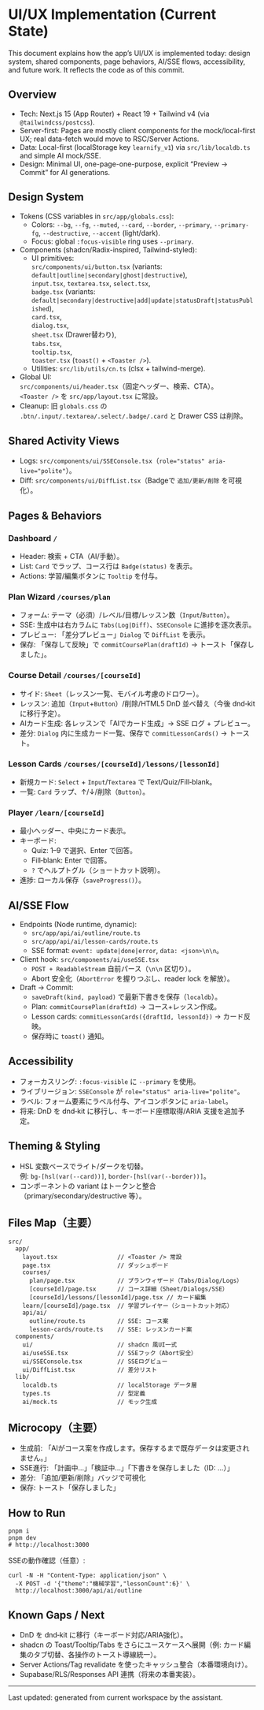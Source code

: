# UI/UX Implementation (Current State)

This document explains how the app’s UI/UX is implemented today: design system, shared components, page behaviors, AI/SSE flows, accessibility, and future work. It reflects the code as of this commit.

## Overview
- Tech: Next.js 15 (App Router) + React 19 + Tailwind v4 (via `@tailwindcss/postcss`).
- Server-first: Pages are mostly client components for the mock/local-first UX; real data-fetch would move to RSC/Server Actions.
- Data: Local-first (localStorage key `learnify_v1`) via `src/lib/localdb.ts` and simple AI mock/SSE.
- Design: Minimal UI, one-page-one-purpose, explicit “Preview → Commit” for AI generations.

## Design System
- Tokens (CSS variables in `src/app/globals.css`):
  - Colors: `--bg`, `--fg`, `--muted`, `--card`, `--border`, `--primary`, `--primary-fg`, `--destructive`, `--accent` (light/dark).
  - Focus: global `:focus-visible` ring uses `--primary`.
- Components (shadcn/Radix-inspired, Tailwind-styled):
  - UI primitives:  
    `src/components/ui/button.tsx` (variants: `default|outline|secondary|ghost|destructive`),  
    `input.tsx`, `textarea.tsx`, `select.tsx`,  
    `badge.tsx` (variants: `default|secondary|destructive|add|update|statusDraft|statusPublished`),  
    `card.tsx`,  
    `dialog.tsx`,  
    `sheet.tsx` (Drawer替わり),  
    `tabs.tsx`,  
    `tooltip.tsx`,  
    `toaster.tsx` (`toast()` + `<Toaster />`).
  - Utilities: `src/lib/utils/cn.ts` (clsx + tailwind-merge).
- Global UI:  
  `src/components/ui/header.tsx`（固定ヘッダー、検索、CTA）。  
  `<Toaster />` を `src/app/layout.tsx` に常設。
- Cleanup: 旧 `globals.css` の `.btn/.input/.textarea/.select/.badge/.card` と Drawer CSS は削除。

## Shared Activity Views
- Logs: `src/components/ui/SSEConsole.tsx`（`role="status" aria-live="polite"`）。
- Diff: `src/components/ui/DiffList.tsx`（Badgeで `追加/更新/削除` を可視化）。

## Pages & Behaviors
### Dashboard `/`
- Header: 検索 + CTA（AI/手動）。
- List: `Card` でラップ、コース行は `Badge(status)` を表示。
- Actions: 学習/編集ボタンに `Tooltip` を付与。

### Plan Wizard `/courses/plan`
- フォーム: テーマ（必須）/レベル/目標/レッスン数（`Input`/`Button`）。
- SSE: 生成中は右カラムに `Tabs(Log|Diff)`、`SSEConsole` に進捗を逐次表示。
- プレビュー: 「差分プレビュー」`Dialog` で `DiffList` を表示。
- 保存: 「保存して反映」で `commitCoursePlan(draftId)` → トースト「保存しました」。

### Course Detail `/courses/[courseId]`
- サイド: `Sheet`（レッスン一覧、モバイル考慮のドロワー）。
- レッスン: 追加（`Input`+`Button`）/削除/HTML5 DnD 並べ替え（今後 dnd‑kit に移行予定）。
- AIカード生成: 各レッスンで「AIでカード生成」→ SSE ログ + プレビュー。
- 差分: `Dialog` 内に生成カード一覧、保存で `commitLessonCards()` → トースト。

### Lesson Cards `/courses/[courseId]/lessons/[lessonId]`
- 新規カード: `Select` + `Input`/`Textarea` で Text/Quiz/Fill‑blank。
- 一覧: `Card` ラップ、↑/↓/削除（`Button`）。

### Player `/learn/[courseId]`
- 最小ヘッダー、中央にカード表示。
- キーボード:
  - Quiz: 1–9 で選択、Enter で回答。
  - Fill‑blank: Enter で回答。
  - `?` でヘルプトグル（ショートカット説明）。
- 進捗: ローカル保存（`saveProgress()`）。

## AI/SSE Flow
- Endpoints (Node runtime, dynamic):
  - `src/app/api/ai/outline/route.ts`
  - `src/app/api/ai/lesson-cards/route.ts`
  - SSE format: `event: update|done|error`, `data: <json>\n\n`。
- Client hook: `src/components/ai/useSSE.tsx`
  - `POST + ReadableStream` 自前パース（`\n\n` 区切り）。
  - Abort 安全化（`AbortError` を握りつぶし、reader lock を解放）。
- Draft → Commit:
  - `saveDraft(kind, payload)` で最新下書きを保存（`localdb`）。
  - Plan: `commitCoursePlan(draftId)` → コース+レッスン作成。
  - Lesson cards: `commitLessonCards({draftId, lessonId})` → カード反映。
  - 保存時に `toast()` 通知。

## Accessibility
- フォーカスリング: `:focus-visible` に `--primary` を使用。
- ライブリージョン: `SSEConsole` が `role="status" aria-live="polite"`。
- ラベル: フォーム要素にラベル付与、アイコンボタンに `aria-label`。
- 将来: DnD を dnd‑kit に移行し、キーボード座標取得/ARIA 支援を追加予定。

## Theming & Styling
- HSL 変数ベースでライト/ダークを切替。  
  例: `bg-[hsl(var(--card))]`, `border-[hsl(var(--border))]`。
- コンポーネントの variant はトークンと整合（primary/secondary/destructive 等）。

## Files Map（主要）
```
src/
  app/
    layout.tsx                 // <Toaster /> 常設
    page.tsx                   // ダッシュボード
    courses/
      plan/page.tsx            // プランウィザード（Tabs/Dialog/Logs）
      [courseId]/page.tsx      // コース詳細（Sheet/Dialogs/SSE）
      [courseId]/lessons/[lessonId]/page.tsx // カード編集
    learn/[courseId]/page.tsx  // 学習プレイヤー（ショートカット対応）
    api/ai/
      outline/route.ts         // SSE: コース案
      lesson-cards/route.ts    // SSE: レッスンカード案
  components/
    ui/                        // shadcn 風UI一式
    ai/useSSE.tsx              // SSEフック（Abort安全）
    ui/SSEConsole.tsx          // SSEログビュー
    ui/DiffList.tsx            // 差分リスト
  lib/
    localdb.ts                 // localStorage データ層
    types.ts                   // 型定義
    ai/mock.ts                 // モック生成
```

## Microcopy（主要）
- 生成前: 「AIがコース案を作成します。保存するまで既存データは変更されません。」
- SSE進行: 「計画中…」「検証中…」「下書きを保存しました（ID: …）」
- 差分: 「追加/更新/削除」バッジで可視化
- 保存: トースト「保存しました」

## How to Run
```
pnpm i
pnpm dev
# http://localhost:3000
```
SSEの動作確認（任意）:
```
curl -N -H "Content-Type: application/json" \
  -X POST -d '{"theme":"機械学習","lessonCount":6}' \
  http://localhost:3000/api/ai/outline
```

## Known Gaps / Next
- DnD を dnd‑kit に移行（キーボード対応/ARIA強化）。
- shadcn の Toast/Tooltip/Tabs をさらにユースケースへ展開（例: カード編集のタブ切替、各操作のトースト導線統一）。
- Server Actions/Tag revalidate を使ったキャッシュ整合（本番環境向け）。
- Supabase/RLS/Responses API 連携（将来の本番実装）。

---
Last updated: generated from current workspace by the assistant.

